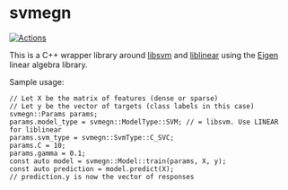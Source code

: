 # svmegn

[![Actions](https://github.com/bloomen/svmegn/actions/workflows/svmegn-tests.yml/badge.svg?branch=main)](https://github.com/bloomen/svmegn/actions/workflows/svmegn-tests.yml?query=branch%3Amain)

This is a C++ wrapper library around [libsvm](https://www.csie.ntu.edu.tw/~cjlin/libsvm/) and [liblinear](https://www.csie.ntu.edu.tw/~cjlin/liblinear/) using the [Eigen](https://eigen.tuxfamily.org) linear algebra library.

Sample usage:
```
// Let X be the matrix of features (dense or sparse)
// Let y be the vector of targets (class labels in this case)
svmegn::Params params;
params.model_type = svmegn::ModelType::SVM; // = libsvm. Use LINEAR for liblinear
params.svm_type = svmegn::SvmType::C_SVC;
params.C = 10;
params.gamma = 0.1;
const auto model = svmegn::Model::train(params, X, y);
const auto prediction = model.predict(X);
// prediction.y is now the vector of responses
```

